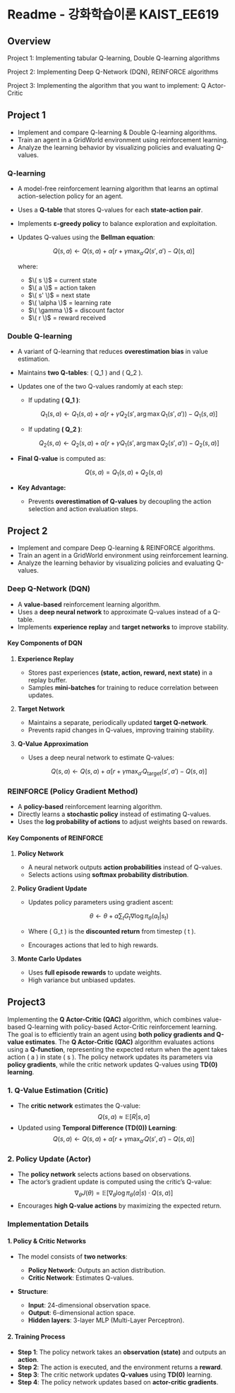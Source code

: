 # **Readme - 강화학습이론 KAIST_EE619**
## **Overview**
Project 1: Implementing tabular Q-learning, Double Q-learning algorithms

Project 2: Implementing Deep Q-Network (DQN), REINFORCE algorithms

Project 3: Implementing the algorithm that you want to implement: Q Actor-Critic

## **Project 1**
- Implement and compare Q-learning & Double Q-learning algorithms.
- Train an agent in a GridWorld environment using reinforcement learning.
- Analyze the learning behavior by visualizing policies and evaluating Q-values.

### **Q-learning**
- A model-free reinforcement learning algorithm that learns an optimal action-selection policy for an agent.
- Uses a **Q-table** that stores Q-values for each **state-action pair**.
- Implements **ε-greedy policy** to balance exploration and exploitation.
- Updates Q-values using the **Bellman equation**:

  $$Q(s,a) \leftarrow Q(s,a) + \alpha \left[ r + \gamma \max_{a'} Q(s', a') - Q(s,a) \right]$$

  where:
  - $\( s \)$ = current state
  - $\( a \)$ = action taken
  - $\( s' \)$ = next state
  - $\( \alpha \)$ = learning rate
  - $\( \gamma \)$ = discount factor
  - $\( r \)$ = reward received

### **Double Q-learning**
- A variant of Q-learning that reduces **overestimation bias** in value estimation.
- Maintains **two Q-tables**: \( Q_1 \) and \( Q_2 \).
- Updates one of the two Q-values randomly at each step:
  - If updating **\( Q_1 \)**:

    $$Q_1(s,a) \leftarrow Q_1(s,a) + \alpha \left[ r + \gamma Q_2(s', \arg\max Q_1(s', a')) - Q_1(s,a) \right]$$

  - If updating **\( Q_2 \)**:

    $$Q_2(s,a) \leftarrow Q_2(s,a) + \alpha \left[ r + \gamma Q_1(s', \arg\max Q_2(s', a')) - Q_2(s,a) \right]$$

- **Final Q-value** is computed as:

  $$Q(s, a) = Q_1(s, a) + Q_2(s, a)$$

- **Key Advantage:**  
  - Prevents **overestimation of Q-values** by decoupling the action selection and action evaluation steps.
 
## **Project 2**
- Implement and compare Deep Q-learning & REINFORCE algorithms.
- Train an agent in a GridWorld environment using reinforcement learning.
- Analyze the learning behavior by visualizing policies and evaluating Q-values.

### **Deep Q-Network (DQN)**
- A **value-based** reinforcement learning algorithm.
- Uses a **deep neural network** to approximate Q-values instead of a Q-table.
- Implements **experience replay** and **target networks** to improve stability.

#### **Key Components of DQN**
1. **Experience Replay**  
   - Stores past experiences **(state, action, reward, next state)** in a replay buffer.  
   - Samples **mini-batches** for training to reduce correlation between updates.

2. **Target Network**  
   - Maintains a separate, periodically updated **target Q-network**.  
   - Prevents rapid changes in Q-values, improving training stability.

3. **Q-Value Approximation**  
   - Uses a deep neural network to estimate Q-values:  
   
     $$Q(s,a) \leftarrow Q(s,a) + \alpha \left[ r + \gamma \max_{a'} Q_{\text{target}}(s', a') - Q(s,a) \right]$$

### **REINFORCE (Policy Gradient Method)**
- A **policy-based** reinforcement learning algorithm.
- Directly learns a **stochastic policy** instead of estimating Q-values.
- Uses the **log probability of actions** to adjust weights based on rewards.

#### **Key Components of REINFORCE**
1. **Policy Network**  
   - A neural network outputs **action probabilities** instead of Q-values.
   - Selects actions using **softmax probability distribution**.

2. **Policy Gradient Update**  
   - Updates policy parameters using gradient ascent:  
   
     $$\theta \leftarrow \theta + \alpha \sum_{t} G_t \nabla \log \pi_{\theta} (a_t | s_t)$$

   - Where \( G_t \) is the **discounted return** from timestep \( t \).
   - Encourages actions that led to high rewards.

3. **Monte Carlo Updates**  
   - Uses **full episode rewards** to update weights.
   - High variance but unbiased updates.

## **Project3**
Implementing the **Q Actor-Critic (QAC)** algorithm, which combines value-based Q-learning with policy-based Actor-Critic reinforcement learning. The goal is to efficiently train an agent using **both policy gradients and Q-value estimates**.
The **Q Actor-Critic (QAC)** algorithm evaluates actions using a **Q-function**, representing the expected return when the agent takes action \( a \) in state \( s \). The policy network updates its parameters via **policy gradients**, while the critic network updates Q-values using **TD(0) learning**.

### **1. Q-Value Estimation (Critic)**
- The **critic network** estimates the Q-value:  
  $$Q(s, a) \approx \mathbb{E}[R | s, a]$$
- Updated using **Temporal Difference (TD(0)) Learning**:
  $$Q(s, a) \leftarrow Q(s, a) + \alpha \left[ r + \gamma \max_{a'} Q(s', a') - Q(s, a) \right]$$

### **2. Policy Update (Actor)**
- The **policy network** selects actions based on observations.
- The actor’s gradient update is computed using the critic’s Q-value:
  $$\nabla_{\theta} J(\theta) = \mathbb{E} \left[ \nabla_{\theta} \log \pi_{\theta} (a | s) \cdot Q(s, a) \right]$$
- Encourages **high Q-value actions** by maximizing the expected return.

### **Implementation Details**
#### **1. Policy & Critic Networks**
- The model consists of **two networks**:
  - **Policy Network**: Outputs an action distribution.
  - **Critic Network**: Estimates Q-values.

- **Structure**:
  - **Input**: 24-dimensional observation space.
  - **Output**: 6-dimensional action space.
  - **Hidden layers**: 3-layer MLP (Multi-Layer Perceptron).

#### **2. Training Process**
- **Step 1**: The policy network takes an **observation (state)** and outputs an **action**.
- **Step 2**: The action is executed, and the environment returns a **reward**.
- **Step 3**: The critic network updates **Q-values** using **TD(0)** learning.
- **Step 4**: The policy network updates based on **actor-critic gradients**.
